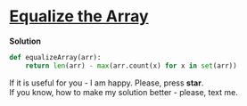 # [Equalize the Array](https://www.hackerrank.com/challenges/equality-in-a-array/problem)

**Solution**
<br>
```python
def equalizeArray(arr):
    return len(arr) - max(arr.count(x) for x in set(arr))
```

If it is useful for you - I am happy. Please, press **star**.
<br>
If you know, how to make my solution better - please, text me.
